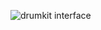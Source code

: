 ![drumkit interface](https://user-images.githubusercontent.com/86163674/136507311-457f3daf-17b7-40c5-922b-c97a93013645.PNG)

